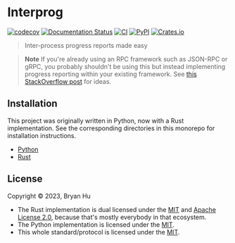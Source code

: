 # Interprog

[![codecov](https://codecov.io/gh/ThatXliner/interprog/branch/main/graph/badge.svg)](https://codecov.io/gh/ThatXliner/interprog) [![Documentation Status](https://readthedocs.org/projects/interprog/badge/?version=latest)](https://interprog.readthedocs.io/en/latest/?badge=latest) [![CI](https://github.com/ThatXliner/interprog/actions/workflows/ci.yml/badge.svg?branch=main)](https://github.com/ThatXliner/interprog/actions/workflows/ci.yml) [![PyPI](https://img.shields.io/pypi/v/interprog)](https://pypi.org/project/interprog) [![Crates.io](https://img.shields.io/crates/v/interprog)](https://crates.io/crates/interprog)

> Inter-process progress reports made easy

> **Note**
> If you're already using an RPC framework such as JSON-RPC or gRPC, you probably shouldn't be using this but instead implementing progress reporting within your existing framework. See [this StackOverflow post](https://stackoverflow.com/questions/64352861/is-there-a-way-to-get-progress-messages-from-grpc-request) for ideas.

## Installation

This project was originally written in Python, now with a Rust implementation. See the corresponding directories in this monorepo for installation instructions.

- [Python](./src/python)
- [Rust](./src/rust)

## License

Copyright © 2023, Bryan Hu

- The Rust implementation is dual licensed under the [MIT](https://opensource.org/license/mit/) and [Apache License 2.0](https://www.apache.org/licenses/LICENSE-2.0), because that's mostly everybody in that ecosystem.
- The Python implementation is licensed under the [MIT](https://opensource.org/license/mit/).
- This whole standard/protocol is licensed under the [MIT](https://opensource.org/license/mit/).
